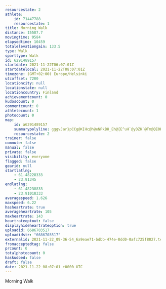 ```yaml
---
resourcestate: 2
athlete:
    id: 71447788
    resourcestate: 1
title: Morning Walk
distance: 15587.7
movingtime: 9584
elapsedtime: 10459
totalelevationgain: 133.5
type: Walk
sporttype: Walk
id: 6291489157
startdate: 2021-11-22T06:07:01Z
startdatelocal: 2021-11-22T08:07:01Z
timezone: (GMT+02:00) Europe/Helsinki
utcoffset: 7200
locationcity: null
locationstate: null
locationcountry: Finland
achievementcount: 0
kudoscount: 0
commentcount: 0
athletecount: 1
photocount: 0
map:
    id: a6291489157
    summarypolyline: gggvJar}pCCg@K[Hc@h@eNPkBH_Eh@{E^uH`@yDZK`@Tm@QEOH_BTgAhH`EhBfBbEvFx@h@bCfCxGzBdD|ARIb@gAxA^F]AqBl@[N]`@Vr@IPc@H_APuEnBUb@Ya@qECeAHu@^ARUWV[IKWIgAOQs@n@WBOSJaGCmHe@iLIOg@DMa@GkFa@cK@}@RaAb@uErEsLl@{CjBq@`BUbCtAXlC]eDEgBFc@pAaDSoCGkIM_DAyEJmAp@e@bA?^U~B]x@FP\BbCXnGBbCz@`FN`CLvG]vKJ`ADrCMtJNfFfAvFZxC?b@PDJ]OzAd@jDG@`A`CnAfHr@jAhBr@p@FAjAJ~CSdDRnCZ|@e@fDu@vCUxCMpE{@vDIp@_@r@Kl@o@~@_@lCQlEiBjGq@~EUpCE`Dr@zEpAnEHbBI~Ha@hDCzBMtAPbBj@lCBlBMzDc@`FJn@DbEa@d@Yv@w@VO`@O`E@rAYtB}AzBWzAU?[b@s@|A}@fCw@?{An@YYg@CoBrCiAh@uAGa@]Sk@KDAnDo@|BAbAUxBw@jCw@zDm@tA[nBeBpFYdBCfAyBtGe@|C]tA[vCIEe@y@uAoE[gBc@wDCoAVoDTuHLW^AJOAmFBtFc@DI}@JqJd@cFB{FMiDH_A\kNPqCB}D_@bAMbC]EOp@cIoAsBO}@DuDaA{@AQBITBhBWl@aDo@w@s@e@d@]DC~@G?XoAr@Y|EfAL]AaA\m@dBHVLF^f@Kr@`@`@KhG\vCx@B|@ZhAh@JOvIa@vCNzCGv@kR_C{@DQS_Ce@aDsAg@Ak@p@M?q@_@w@sBy@EGUq@DsCnAeABwBiAe@k@Aa@z@wNn@gGk@k@gD_Eq@_@]o@eAu@?aAn@qDTyENoA`@oBj@mAHq@dAgChAoB~@yBpB_Dh@oAbAi@R}@JuCfA`@n@a@Po@^qD{A@CYJg@U}@@wC`AwMHiCEiADeDp@_LBoBt@{En@iLZIRPe@OLsB^eCdAdA`A`@pAjAv@NtDdEhItIxEdBpFbCn@}AnAv@Rm@PIJVUyAOAAxAiBRWx@MHkC{@}AaAyDcAm@i@Ym@[QmBgCa@_@g@KoB_B}BkCi@WK]mAy@UBsBkAi@G]zCYlGQbCCTI?k@vHWlGQfAQlJu@bOArBOnAJbA\T
    resourcestate: 2
trainer: false
commute: false
manual: false
private: false
visibility: everyone
flagged: false
gearid: null
startlatlng:
    - 61.48228333
    - 23.91345
endlatlng:
    - 61.48238833
    - 23.91018333
averagespeed: 1.626
maxspeed: 6.22
hasheartrate: true
averageheartrate: 105
maxheartrate: 143
heartrateoptout: false
displayhideheartrateoption: true
uploadid: 6686703517
uploadidstr: "6686703517"
externalid: 2021-11-22_09-36-54_6a9eae71-bdbb-474e-8dd0-0afc725f8027.tcx
fromacceptedtag: false
prcount: 0
totalphotocount: 0
haskudoed: false
draft: false
date: 2021-11-22 08:07:01 +0000 UTC
---
```

Morning Walk